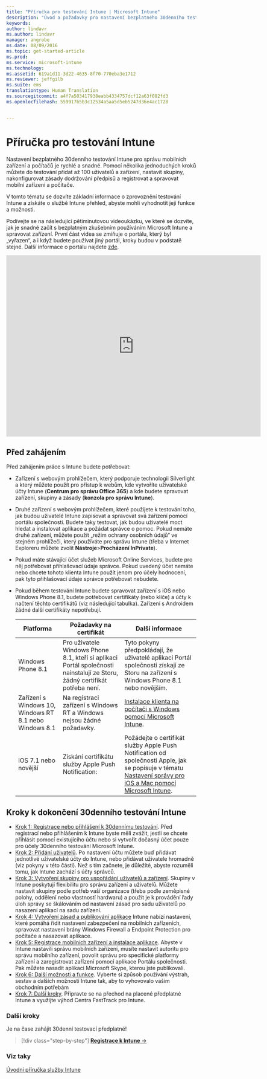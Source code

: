 ```yaml
---
title: "Příručka pro testování Intune | Microsoft Intune"
description: "Úvod a požadavky pro nastavení bezplatného 30denního testování Intune"
keywords: 
author: lindavr
ms.author: lindavr
manager: angrobe
ms.date: 08/09/2016
ms.topic: get-started-article
ms.prod: 
ms.service: microsoft-intune
ms.technology: 
ms.assetid: 619a1d11-3d22-4635-8f70-770eba3e1712
ms.reviewer: jeffgilb
ms.suite: ems
translationtype: Human Translation
ms.sourcegitcommit: a4f7a503417938eabb4334757dcf12a63f082fd3
ms.openlocfilehash: 559917b5b3c12534a5aa5d5eb5247d36e4ac1728


---
```


# <a name="intune-evaluation-guide"></a>Příručka pro testování Intune
Nastavení bezplatného 30denního testování Intune pro správu mobilních zařízení a počítačů je rychlé a snadné. Pomocí několika jednoduchých kroků můžete do testování přidat až 100 uživatelů a zařízení, nastavit skupiny, nakonfigurovat zásady dodržování předpisů a registrovat a spravovat mobilní zařízení a počítače.

V tomto tématu se dozvíte základní informace o zprovoznění testování Intune a získáte o službě Intune přehled, abyste mohli vyhodnotit její funkce a možnosti.

Podívejte se na následující pětiminutovou videoukázku, ve které se dozvíte, jak je snadné začít s bezplatným zkušebním používáním Microsoft Intune a spravovat zařízení. První část videa se zmiňuje o portálu, který byl „vyřazen“, a i když budete používat jiný portál, kroky budou v podstatě stejné. Další informace o portálu najdete [zde](https://docs.microsoft.com/intune/deploy-use/account-portal-merged-with-Office-365).

<iframe width="675" height="480" src="https://www.youtube.com/embed/ltcZvm4VOFU" frameborder="0" allowfullscreen></iframe>

## <a name="before-you-begin"></a>Před zahájením
Před zahájením práce s Intune budete potřebovat:

-   Zařízení s webovým prohlížečem, který podporuje technologii Silverlight a který můžete použít pro přístup k webům, kde vytvoříte uživatelské účty Intune (**Centrum pro správu Office 365**) a kde budete spravovat zařízení, skupiny a zásady (**konzola pro správu Intune**).

-   Druhé zařízení s webovým prohlížečem, které použijete k testování toho, jak budou uživatelé Intune zapisovat a spravovat svá zařízení pomocí portálu společnosti. Budete taky testovat, jak budou uživatelé moct hledat a instalovat aplikace a požádat správce o pomoc. Pokud nemáte druhé zařízení, můžete použít „režim ochrany osobních údajů“ ve stejném prohlížeči, který používáte pro správu Intune (třeba v Internet Exploreru můžete zvolit **Nástroje**&gt;**Procházení InPrivate**).

-   Pokud máte stávající účet služeb Microsoft Online Services, budete pro něj potřebovat přihlašovací údaje správce. Pokud uvedený účet nemáte nebo chcete tohoto klienta Intune použít jenom pro účely hodnocení, pak tyto přihlašovací údaje správce potřebovat nebudete.

-   Pokud během testování Intune budete spravovat zařízení s iOS nebo Windows Phone 8.1, budete potřebovat certifikáty (nebo klíče) a účty k načtení těchto certifikátů (viz následující tabulka). Zařízení s Androidem žádné další certifikáty nepotřebují.

    |Platforma|Požadavky na certifikát|Další informace|
    |------------|----------------------------|--------------------|
    |Windows Phone 8.1 |Pro uživatele Windows Phone 8.1, kteří si aplikaci Portál společnosti nainstalují ze Storu, žádný certifikát potřeba není. |Tyto pokyny předpokládají, že uživatelé aplikaci Portál společnosti získají ze Storu na zařízení s Windows Phone 8.1 nebo novějším. |
    |Zařízení s Windows 10, Windows RT 8.1 nebo Windows 8.1|Na registraci zařízení s Windows RT a Windows nejsou žádné požadavky.|[Instalace klienta na počítači s Windows pomocí Microsoft Intune](/Intune/Deploy-Use/install-the-windows-pc-client-with-microsoft-intune).|
    |iOS 7.1 nebo novější|Získání certifikátu služby Apple Push Notification:|Požádejte o certifikát služby Apple Push Notification od společnosti Apple, jak se popisuje v tématu [Nastavení správy pro iOS a Mac pomocí Microsoft Intune](/Intune/Deploy-Use/set-up-ios-and-mac-management-with-microsoft-intune).|

## <a name="steps-to-complete-a-30day-evaluation-of-intune"></a>Kroky k dokončení 30denního testování Intune
- [Krok 1: Registrace nebo přihlášení k 30dennímu testování](get-started-with-a-30-day-trial-of-microsoft-intune-step-1.md). Před registrací nebo přihlášením k Intune byste měli zvážit, jestli se chcete přihlásit pomocí existujícího účtu nebo si vytvořit dočasný účet pouze pro účely 30denního testování Microsoft Intune.
- [Krok 2: Přidání uživatelů](get-started-with-a-30-day-trial-of-microsoft-intune-step-2.md). Po nastavení účtu můžete buď přidávat jednotlivé uživatelské účty do Intune, nebo přidávat uživatele hromadně (viz pokyny v této části). Než s tím začnete, je důležité, abyste rozuměli tomu, jak Intune zachází s účty správců.
- [Krok 3: Vytvoření skupiny pro uspořádání uživatelů a zařízení](get-started-with-a-30-day-trial-of-microsoft-intune-step-3.md). Skupiny v Intune poskytují flexibilitu pro správu zařízení a uživatelů. Můžete nastavit skupiny podle potřeb vaší organizace (třeba podle zeměpisné polohy, oddělení nebo vlastností hardwaru) a použít je k provádění řady úloh správy se škálováním od nastavení zásad pro sadu uživatelů po nasazení aplikací na sadu zařízení.
- [Krok 4: Vytvoření zásad a publikování aplikace](get-started-with-a-30-day-trial-of-microsoft-intune-step-4.md) Intune nabízí nastavení, které pomáhá řídit nastavení zabezpečení na mobilních zařízeních, spravovat nastavení brány Windows Firewall a Endpoint Protection pro počítače a nasazovat aplikace.
- [Krok 5: Registrace mobilních zařízení a instalace aplikace](get-started-with-a-30-day-trial-of-microsoft-intune-step-5.md). Abyste v Intune nastavili správu mobilních zařízení, musíte nastavit autoritu pro správu mobilního zařízení, povolit správu pro specifické platformy zařízení a zaregistrovat zařízení pomocí aplikace Portálu společnosti. Pak můžete nasadit aplikaci Microsoft Skype, kterou jste publikovali.
- [Krok 6: Další možnosti a funkce](get-started-with-a-30-day-trial-of-microsoft-intune-step-6.md). Vyberte si způsob používání výstrah, sestav a dalších možností Intune tak, aby to vyhovovalo vašim obchodním potřebám
- [Krok 7: Další kroky](get-started-with-a-30-day-trial-of-microsoft-intune-step-7.md). Připravte se na přechod na placené předplatné Intune a využijte výhod Centra FastTrack pro Intune.


### <a name="next-steps"></a>Další kroky
Je na čase zahájit 30denní testovací předplatné!

>[!div class="step-by-step"]
[**Registrace k Intune** &rarr;](.\get-started-with-a-30-day-trial-of-microsoft-intune-step-1.md)

### <a name="see-also"></a>Viz taky
[Úvodní příručka služby Intune](/intune/get-started/start-with-a-paid-subscription-to-microsoft-intune)



<!--HONumber=Nov16_HO1-->


